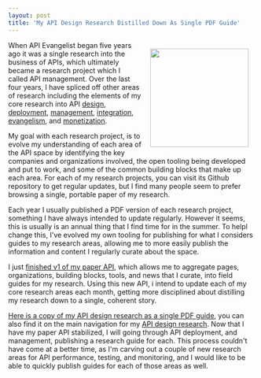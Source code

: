 ```yaml
---
layout: post
title: 'My API Design Research Distilled Down As Single PDF Guide'
---
```

<p><a href="http://design.apievangelist.com/guide/api-evangelist-api-design-industry-guide-july-2015.pdf"><img style="padding: 15px;" src="http://kinlane-productions.s3.amazonaws.com/api-evangelist-site/blog/api-evangelist-api-design-industry-guide-july-2015-cover.png" alt="" width="200" align="right" /></a></p>
<p>When API Evangelist began five years ago it was a single research into the business of APIs, which ultimately became a research project which I called API management. Over the last four years, I have spliced off other areas of research including the elements of my core research into API <a href="http://design.apievangelist.com">design</a>, <a href="http://deployment.apievangelist.com">deployment</a>, <a href="http://management.apievangelist.com">management</a>, <a href="http://integration.apievangelist.com">integration</a>, <a href="http://evangelism.apievangelist.com">evangelism</a>, and <a href="http://monetization.apievangelist.com">monetization</a>.&nbsp;</p>
<p>My goal with each research project, is to evolve my understanding of each area of the API space by identifying the key companies and organizations involved, the open tooling being developed and put to work, and some of the common building blocks that make up each area. For each of my research projects, you can visit its Github repository to get regular updates, but I find many people seem to prefer browsing a single, portable paper of my research.</p>
<p>Each year I usually published a PDF version of each research project, something I have always intended to update regularly. However it seems, this is usually is an annual thing that I find time for in the summer. To helpl change this, I've evolved my own tooling for publishing for what I considers guides to my research areas, allowing me to more easily publish the information and content I regularly curate about the space.&nbsp;</p>
<p>I just <a href="https://kin-lane.github.io/paper/">finished v1 of my paper API</a>, which allows me to aggregate pages, organizations, building blocks, tools, and news that I curate, into field guides for my research. Using this new API, i intend to update each of my core research areas each month, getting more disciplined about distilling my research down to a single, coherent story.&nbsp;</p>
<p><a href="http://design.apievangelist.com/guide/api-evangelist-api-design-industry-guide-july-2015.pdf">Here is a copy of my API design research as a single PDF guide</a>, you can also find it on the main navigation for my <a href="http://design.apievangelist.com/">API design research</a>. Now that I have my paper API stabilized, I will going through API deployment, and management, publishing a research guide for each. This process couldn't have come at a better time, as I'm carving out a couple of new research areas for API performance, testing, and monitoring, and I would like to be able to quickly publish guides for each of those areas as well.</p>